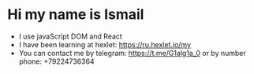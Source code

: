 # Hi my name is Ismail

- I use javaScript DOM and React
- I have been learning at hexlet: https://ru.hexlet.io/my
- You can contact me by telegram: https://t.me/G1alg1a_0 or by number phone: +79224736364
